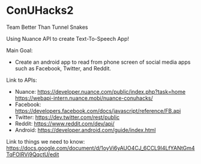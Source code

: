 # ConUHacks2
Team Better Than Tunnel Snakes

Using Nuance API to create Text-To-Speech App! 

Main Goal: 

- Create an android app to read from phone screen of social media apps such as Facebook, Twitter, and Reddit.

Link to APIs:

- Nuance: https://developer.nuance.com/public/index.php?task=home
          https://webapi-intern.nuance.mobi/nuance-conuhacks/
- Facebook: https://developers.facebook.com/docs/javascript/reference/FB.api
- Twitter: https://dev.twitter.com/rest/public
- Reddit: https://www.reddit.com/dev/api/
- Android: https://developer.android.com/guide/index.html

Link to things we need to know:
  https://docs.google.com/document/d/1oyVi6yAUO4CJ_6CCL9I4LfYANtGm4TqFOlRVj9QqctU/edit
 
